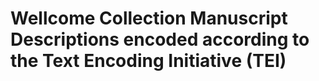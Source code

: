 # Wellcome Collection Manuscript Descriptions encoded according to the Text Encoding Initiative (TEI)